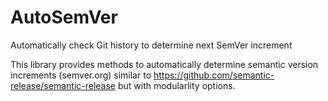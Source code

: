 # AutoSemVer
Automatically check Git history to determine next SemVer increment

This library provides methods to automatically determine semantic version increments (semver.org) similar to https://github.com/semantic-release/semantic-release but with modularlity options. 
